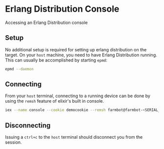 # Erlang Distribution Console

Accessing an Erlang Distribution console

## Setup

No additional setup is required for setting up erlang distribution on the target.
On your `host` machine, you need to have Erlang Distribution running. This can
usually be accomplished by starting `epmd`:

```bash
epmd --daemon
```

## Connecting

From your `host` terminal, connecting to a running device can be done by using the
`remsh` feature of elixir's built in console.

```bash
iex --name console --cookie democookie --remsh farmbot@farmbot-<SERIAL_NUMBER>.local
```

## Disconnecting

Issuing a `ctrl+c` to the `host` terminal should disconnect you from the session.